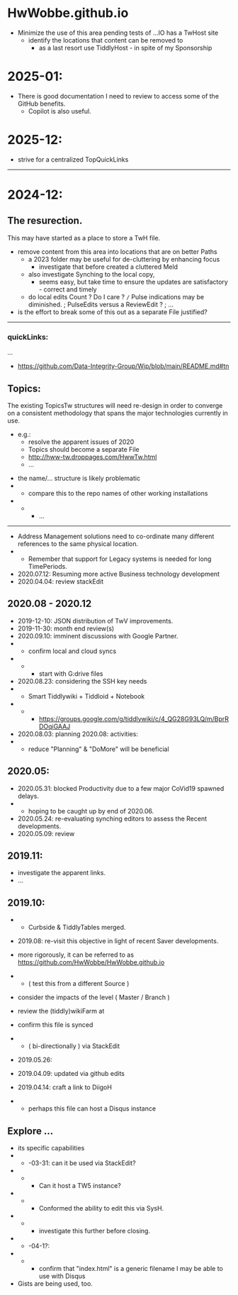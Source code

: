 # HwWobbe.github.io
- Minimize the use of this area pending tests of ...IO has a TwHost site
  - identify the locations that content can be removed to
    - as a last resort use TiddlyHost - in spite of my Sponsorship

# 2025-01:
- There is good documentation I need to review to access some of the GitHub benefits.
  - Copilot is also useful.

# 2025-12:
- strive for a centralized TopQuickLinks


<hr>

# 2024-12:
## The resurection.
This may have started as a place to store a TwH file.
- remove content from this area into locations that are on better Paths
  - a 2023 folder may be useful for de-cluttering by enhancing focus
    - investigate that before created a cluttered Meld
  - also investigate Synching to the local copy,
    - seems easy, but take time to ensure the updates are satisfactory - correct and timely
  - do local edits Count ?  Do I care ? `/` Pulse indications may be diminished. ; PulseEdits versus a ReviewEdit ? ; ... 
- is the effort to break some of this out as a separate File justified?

<hr>

### quickLinks:
...

- https://github.com/Data-Integrity-Group/Wip/blob/main/README.md#tn

## Topics:
The existing TopicsTw structures will need re-design in order to converge on a consistent methodology that spans the major technologies currently in use.
- e.g.:
  - resolve the apparent issues of 2020
  - Topics should become a separate File
  - http://hww-tw.droppages.com/HwwTw.html
  -  ...

* the name/... structure is likely problematic
* * compare this to the repo names of other working installations
* * * ...

----

* Address Management solutions need to co-ordinate many different references to the same physical location.
* * Remember that support for Legacy systems is needed for long TimePeriods.
* 2020.07.12: Resuming more active Business technology development
* 2020.04.04: review stackEdit

## 2020.08 - 2020.12
* 2019-12-10: JSON distribution of TwV improvements.
* 2019-11-30: month end review(s)
* 2020.09.10: imminent discussions with Google Partner.
* * confirm local and cloud syncs
* * * start with G:drive files
* 2020.08.23: considering the SSH key needs
* * Smart Tiddlywiki + Tiddloid + Notebook
* * * https://groups.google.com/g/tiddlywiki/c/4_QG28G93LQ/m/BprRDOqiGAAJ
* 2020.08.03: planning 2020.08: activities:
* * reduce "Planning" & "DoMore" will be beneficial

## 2020.05:
* 2020.05.31: blocked Productivity due to a few major CoVid19 spawned delays.
* * hoping to be caught up by end of 2020.06.
* 2020.05.24: re-evaluating synching editors to assess the Recent developments.
* 2020.05.09: review 

## 2019.11:
* investigate the apparent links.
* ...

## 2019.10:
* * Curbside & TiddlyTables merged.

* 2019.08: re-visit this objective in light of recent Saver developments.
* more rigorously, it can be referred to as https://github.com/HwWobbe/HwWobbe.github.io
* * ( test this from a different Source )
* consider the impacts of the level  ( Master / Branch )
* review the (tiddly)wikiFarm at 
* confirm this file is synced 
* * ( bi-directionally ) via StackEdit
* 2019.05.26: 
* 2019.04.09: updated via github edits
* 2019.04.14: craft a link to DiigoH
* * perhaps this file can host a Disqus instance


## Explore ...

* its specific capabilities
* * -03-31: can it be used via StackEdit?
* * * Can it host a TW5 instance?
* * * Conformed the ability to edit this via SysH.
* * * investigate this further before closing.
* * -04-1?:
* * * confirm that "index.html" is a generic filename I may be able to use with Disqus
* Gists are being used, too.

